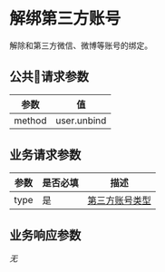 # 解绑第三方账号

解除和第三方微信、微博等账号的绑定。

## 公共请求参数

|参数          |值
|-------------|-------
|method       |user.unbind

## 业务请求参数

|参数                 |是否必填 |描述
|--------------------|--------|----
|type                |是      |[第三方账号类型](../appendix/3account_type.md)

## 业务响应参数

*无*
